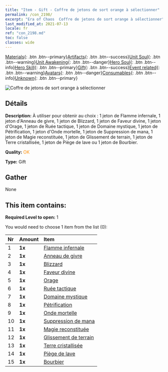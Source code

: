 ```yaml
---
title: "Item - Gift - Coffre de jetons de sort orange à sélectionner"
permalink: /con_2198/
excerpt: "Era of Chaos  Coffre de jetons de sort orange à sélectionner"
last_modified_at: 2021-07-13
locale: fr
ref: "con_2198.md"
toc: false
classes: wide
---
```

 [Materials](/ItemsFR/){: .btn .btn--primary}[Artifacts](/ItemsFR/Artifacts/){: .btn .btn--success}[Unit Soul](/ItemsFR/UnitSoul/){: .btn .btn--warning}[Unit Awakening](/ItemsFR/UnitAwakening/){: .btn .btn--danger}[Hero Soul](/ItemsFR/HeroSoul/){: .btn .btn--info}[Hero Skill](/ItemsFR/HeroSkill/){: .btn .btn--primary}[Gift](/ItemsFR/Gift/){: .btn .btn--success}[Event related](/ItemsFR/Events/){: .btn .btn--warning}[Avatars](/ItemsFR/Avatars/){: .btn .btn--danger}[Consumables](/ItemsFR/Consumables/){: .btn .btn--info}[Unknown](/ItemsFR/Unknown/){: .btn .btn--primary}

 ![Coffre de jetons de sort orange à sélectionner](/images/t/i_7012.png)

## Détails
 **Description:** À utiliser pour obtenir au choix : 1 jeton de Flamme infernale, 1 jeton d'Anneau de givre, 1 jeton de Blizzard, 1 jeton de Faveur divine, 1 jeton d'Orage, 1 jeton de Ruée tactique, 1 jeton de Domaine mystique, 1 jeton de Pétrification, 1 jeton d'Onde mortelle, 1 jeton de Suppression de mana, 1 jeton de Magie reconstituée, 1 jeton de Glissement de terrain, 1 jeton de Terre cristallisée, 1 jeton de Piège de lave ou 1 jeton de Bourbier.

 **Quality:** <span style="color: #FF8C00">OK</span>

 **Type:** Gift

## Gather

  None

## This item contains:

 **Required Level to open:** 1

 You would need to choose 1 item from the list (0):

  | Nr | Amount |     Item    |
  |:---|:-------|:------------|
  | 1 |  **1x** | [Flamme infernale](/ItemsFR/her_406/) |  | 
  | 2 |  **1x** | [Anneau de givre](/ItemsFR/her_421/) |  | 
  | 3 |  **1x** | [Blizzard](/ItemsFR/her_423/) |  | 
  | 4 |  **1x** | [Faveur divine](/ItemsFR/her_432/) |  | 
  | 5 |  **1x** | [Orage](/ItemsFR/her_445/) |  | 
  | 6 |  **1x** | [Ruée tactique](/ItemsFR/her_450/) |  | 
  | 7 |  **1x** | [Domaine mystique](/ItemsFR/her_470/) |  | 
  | 8 |  **1x** | [Pétrification](/ItemsFR/her_471/) |  | 
  | 9 |  **1x** | [Onde mortelle](/ItemsFR/her_456/) |  | 
  | 10 |  **1x** | [Suppression de mana](/ItemsFR/her_480/) |  | 
  | 11 |  **1x** | [Magie reconstituée](/ItemsFR/her_482/) |  | 
  | 12 |  **1x** | [Glissement de terrain](/ItemsFR/her_472/) |  | 
  | 13 |  **1x** | [Terre cristallisée](/ItemsFR/her_474/) |  | 
  | 14 |  **1x** | [Piège de lave](/ItemsFR/her_475/) |  | 
  | 15 |  **1x** | [Bourbier](/ItemsFR/her_476/) |  | 

